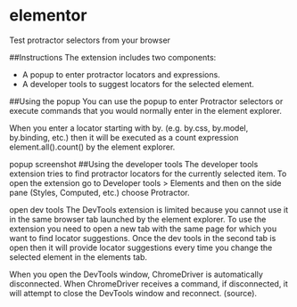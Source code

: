 elementor
=========

Test protractor selectors from your browser

##Instructions
The extension includes two components:

* A popup to enter protractor locators and expressions.
* A developer tools to suggest locators for the selected element.

##Using the popup
You can use the popup to enter Protractor selectors or execute commands that you would normally enter in the element explorer.

When you enter a locator starting with by. (e.g. by.css, by.model, by.binding, etc.) then it will be executed as a count expression element.all(<your locator>).count() by the element explorer.

popup screenshot
##Using the developer tools
The developer tools extension tries to find protractor locators for the currently selected item. To open the extension go to Developer tools > Elements and then on the side pane (Styles, Computed, etc.) choose Protractor.

open dev tools
The DevTools extension is limited because you cannot use it in the same browser tab launched by the element explorer. To use the extension you need to open a new tab with the same page for which you want to find locator suggestions. Once the dev tools in the second tab is open then it will provide locator suggestions every time you change the selected element in the elements tab.

When you open the DevTools window, ChromeDriver is automatically disconnected. When ChromeDriver receives a command, if disconnected, it will attempt to close the DevTools window and reconnect. (source).

